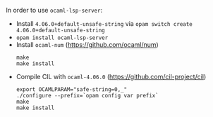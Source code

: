 In order to use `ocaml-lsp-server`:
- Install `4.06.0+default-unsafe-string` via `opam switch create 4.06.0+default-unsafe-string`
- `opam install ocaml-lsp-server`
- Install `ocaml-num` (https://github.com/ocaml/num)
  ```
  make
  make install
  ```
- Compile CIL with `ocaml-4.06.0` (https://github.com/cil-project/cil) 
  ```
  export OCAMLPARAM="safe-string=0,_"
  ./configure --prefix=`opam config var prefix`
  make
  make install
  ```
